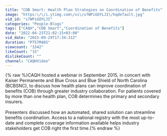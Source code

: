 ```yaml
---
title: "COB Smart: Health Plan Strategies on Coordination of Benefits"
image: "https:\/\/i.ytimg.com\/vi\/s7WPiGOYLJI\/hqdefault.jpg"
vid_id: "s7WPiGOYLJI"
categories: "People-Blogs"
tags: ["CAQH","COB Smart","Coordination of Benefits"]
date: "2022-04-23T21:02:15+03:00"
vid_date: "2015-09-29T17:34:31Z"
duration: "PT57M48S"
viewcount: "3342"
likeCount: "15"
dislikeCount: ""
channel: "CAQHVideo"
---
```

{% raw %}CAQH hosted a webinar in September 2015, in concert with Kaiser Permanente and Blue Cross and Blue Shield of North Carolina (BCBSNC), to discuss how health plans can improve coordination of benefits (COB) through greater industry collaboration. For patients covered by more than one health plan, COB determines the primary and secondary insurers.<br /><br />Presenters discussed how an automated, shared solution can streamline benefits coordination. Access to a national registry with the most up-to-date and complete coverage information available helps industry stakeholders get COB right the first time.{% endraw %}
